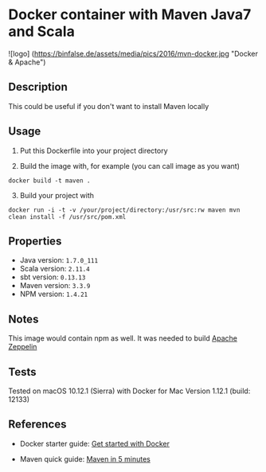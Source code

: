 # Docker container with Maven Java7 and Scala

![logo] (https://binfalse.de/assets/media/pics/2016/mvn-docker.jpg "Docker & Apache")

## Description

This could be useful if you don't want to install Maven locally

## Usage

1. Put this Dockerfile into your project directory

2. Build the image with, for example (you can call image as you want)

```docker build -t maven .```

3. Build your project with

```docker run -i -t -v /your/project/directory:/usr/src:rw maven mvn clean install -f /usr/src/pom.xml```

## Properties

- Java version: ```1.7.0_111```
- Scala version: ```2.11.4```
- sbt version: ```0.13.13```
- Maven version: ```3.3.9```
- NPM version: ```1.4.21```

## Notes

This image would contain npm as well. It was needed to build [Apache Zeppelin](https://zeppelin.apache.org/)

## Tests

Tested on macOS 10.12.1 (Sierra) with Docker for Mac Version 1.12.1 (build: 12133)

## References

- Docker starter guide: [Get started with Docker](https://docs.docker.com/engine/getstarted/)

- Maven quick guide: [Maven in 5 minutes](https://maven.apache.org/guides/getting-started/maven-in-five-minutes.html)
